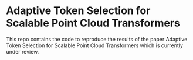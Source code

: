 # Adaptive Token Selection for Scalable Point Cloud Transformers
This repo contains the code to reproduce the results of the paper Adaptive Token Selection for Scalable Point Cloud Transformers which is currently under review. 
